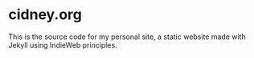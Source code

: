 
# cidney.org

This is the source code for my personal site, a static website made with Jekyll using IndieWeb principles.

